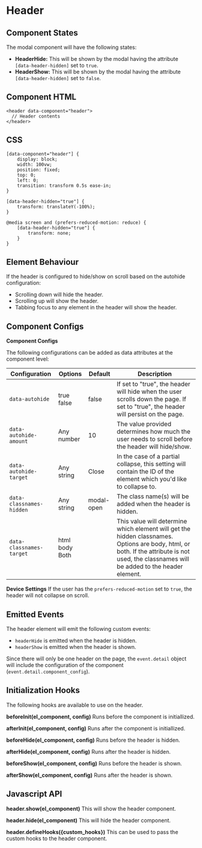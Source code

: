 # Header

## Component States
The modal component will have the following states: <br>
- **HeaderHide:** This will be shown by the modal having the attribute `[data-header-hidden]` set to `true`.
- **HeaderShow:** This will be shown by the modal having the attribute `[data-header-hidden]` set to `false`.

## Component HTML
```
<header data-component="header">
  // Header contents
</header>
```

## CSS

```
[data-component="header"] {
    display: block;
    width: 100vw;
    position: fixed;
    top: 0;
    left: 0;
    transition: transform 0.5s ease-in;
}

[data-header-hidden="true"] {
    transform: translateY(-100%);
}

@media screen and (prefers-reduced-motion: reduce) {
    [data-header-hidden="true"] {
        transform: none;
    }
}
```

## Element Behaviour 

If the header is configured to hide/show on scroll based on the autohide configuration: 
- Scrolling down will hide the header.
- Scrolling up will show the header.
- Tabbing focus to any element in the header will show the header.


## Component Configs

**Component Configs** 

The following configurations can be added as data attributes at the component level: <br>

| Configuration        | Options       | Default    | Description  |
| -------------------- | ------------- | ---------- | ------------ |
| `data-autohide`      | true<br>false | false  |  If set to "true", the header will hide when the user scrolls down the page. If set to "true", the header will persist on the page. |
| `data-autohide-amount` | Any number | 10 	    |   The value provided determines how much the user needs to scroll before the header will hide/show.|
| `data-autohide-target`| Any string | Close	    |   In the case of a partial collapse, this setting will contain the ID of the element which you'd like to collapse to. |
| `data-classnames-hidden`    | Any string    | modal-open |   The class name(s) will be added when the header is hidden.|
| `data-classnames-target` |html<br>body<br>Both| |  This value will determine which element will get the hidden classnames. Options are body, html, or both. If the attribute is not used, the classnames will be added to the header element.|


**Device Settings** 
If the user has the `prefers-reduced-motion` set to `true`, the header will not collapse on scroll.


## Emitted Events

The header element will emit the following custom events:

  - `headerHide` is emitted when the header is hidden.
  - `headerShow` is emitted when the header is shown.

Since there will only be one header on the page, the `event.detail` object will include the configuration of the component (`event.detail.component_config`).


## Initialization Hooks

The following hooks are available to use on the header. 

**beforeInit(el_component, config)**
Runs before the component is initiallized.

**afterInit(el_component, config)**
Runs after the component is initiallized.

**beforeHide(el_component, config)**
Runs before the header is hidden.

**afterHide(el_component, config)**
Runs after the header is hidden.

**beforeShow(el_component, config)**
Runs before the header is shown.

**afterShow(el_component, config)**
Runs after the header is shown.


## Javascript API

**header.show(el_component)**
This will show the header component.

**header.hide(el_component)**
This will hide the header component.

**header.defineHooks({custom_hooks})**
This can be used to pass the custom hooks to the header component.